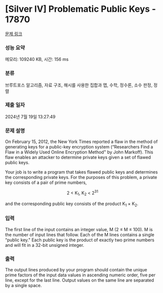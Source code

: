 # [Silver IV] Problematic Public Keys - 17870 

[문제 링크](https://www.acmicpc.net/problem/17870) 

### 성능 요약

메모리: 109240 KB, 시간: 156 ms

### 분류

브루트포스 알고리즘, 자료 구조, 해시를 사용한 집합과 맵, 수학, 정수론, 소수 판정, 정렬

### 제출 일자

2024년 7월 19일 13:27:49

### 문제 설명

<p>On February 15, 2012, the New York Times reported a flaw in the method of generating keys for a public-key encryption system (“Researchers Find a Flaw in a Widely Used Online Encryption Method" by John Markoff). This flaw enables an attacker to determine private keys given a set of flawed public keys.</p>

<p>Your job is to write a program that takes flawed public keys and determines the corresponding private keys. For the purposes of this problem, a private key consists of a pair of prime numbers,</p>

<p style="text-align: center;">2 < K<sub>1</sub>, K<sub>2</sub> < 2<sup>31</sup></p>

<p>and the corresponding public key consists of the product K<sub>1</sub> × K<sub>2</sub>.</p>

### 입력 

 <p>The first line of the input contains an integer value, M (2 ≤ M ≤ 100). M is the number of input lines that follow. Each of the M lines contains a single “public key." Each public key is the product of exactly two prime numbers and will fit in a 32-bit unsigned integer.</p>

### 출력 

 <p>The output lines produced by your program should contain the unique prime factors of the input data values in ascending numeric order, five per line, except for the last line. Output values on the same line are separated by a single space.</p>

